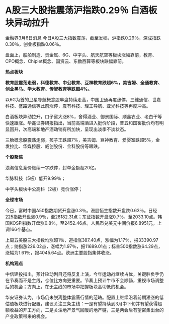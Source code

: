 # A股三大股指震荡沪指跌0.29％ 白酒板块异动拉升

金融界3月6日消息 今日A股三大指数震荡，截至发稿，沪指跌0.29％，深成指跌0.30％，创业板指跌0.06％。

盘面上，船舶制造、贵金属、6G、中字头、航天航空等板块涨幅靠前，教育、CPO概念、Chiplet概念、国资云、东数西算等板块跌幅靠前。

**热点板块**

**教育股震荡走弱，科德教育、中公教育、豆神教育跌超6%，美吉姆、全通教育、创业黑马、学大教育、传智教育等跌超4%。**

以6G为首的卫星导航概念股早盘持续走高，中国卫通再度涨停，三维通信、世嘉科技、盛路通信等此前涨停，震有科技、理工导航、亚光科技等再度冲高。

白酒板块异动拉升，口子窖大涨8%，舍得酒业、御景国际、顺鑫农业、老白干等快速跟涨。华鑫证券研报指出，当前高端酒进入挺价阶段，普五和国窖批价均有明显回升，次高端和地产酒动销有所加快，呈现出淡季不淡状态。

三胎概念股震荡走弱，孩子王跌超7%，美吉姆、豆神教育、爱婴室跌超5%，金发拉比、华媒控股、威创股份、金科股份等跟跌。

**个股聚焦**

浪潮信息竞价继续一字跌停，封单金额超20亿。

华脉科技（5板）低开9.99％；

中字头板块中公高科（2板）竞价涨停；

**全球市场**

今日，富时中国A50指数期货开盘涨0.3％。港股恒生指数开盘跌0.63％。日经225指数开盘涨0.9％，至28182.31点；东证指数开盘涨0.7％，至2033.10点。韩国KOSPI指数开盘涨0.8％，至2452.46点。人民币兑美元中间价报6.8951元，上调166个基点。

上周五美股三大指数均涨超1％，道指涨387.40点，涨幅为1.17％，报33390.97点；纳指涨226.02点，涨幅为1.97％，报11689.01点；标普500指数涨64.29点，涨幅为1.61％，报4045.64点。欧洲主要股指集体收涨。

**机构观点**

中信建投指出，预计轮动剧目还将反复上演，今年运动战继续占优，关键胜负手仍在节奏而不是主线，仓位比方向更重要。节奏上预计牛市不会顺畅，重视市场调整后的机会；方向上，在无主线的市场中把握板块高切低的机会。

华安证券认为，市场仍未脱离整体震荡行情的范畴。配置上继续沿着前期滞涨的低估值板块进行配置，建议关注三条主线：一是有望持续到3月中下旬并有望获得超额收益的开工方向，二是关注地产景气回暖的地产链，三是两会后有望密集出台的产业政策带来的机会。

